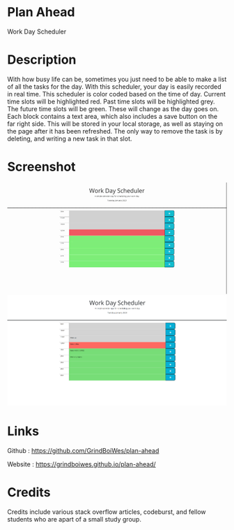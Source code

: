 # Plan Ahead
Work Day Scheduler 

# Description
With how busy life can be, sometimes you just need to be able to make a list of all the tasks for the day. With this scheduler, your day is easily recorded in real time. This scheduler is color coded based on the time of day. Current time slots will be highlighted red. Past time slots will be highlighted grey. The future time slots will be green. These will change as the day goes on. Each block contains a text area, which also includes a save button on the far right side. This will be stored in your local storage, as well as staying on the page after it has been refreshed. The only way to remove the task is by deleting, and writing a new task in that slot. 

# Screenshot

<img src = "./Assets/Images/wds.gif">
<img src = "./Assets/Images/workday.png">

# Links 

Github : https://github.com/GrindBoiWes/plan-ahead

Website : https://grindboiwes.github.io/plan-ahead/


# Credits
Credits include various stack overflow articles, codeburst, and fellow students who are apart of a small study group. 
